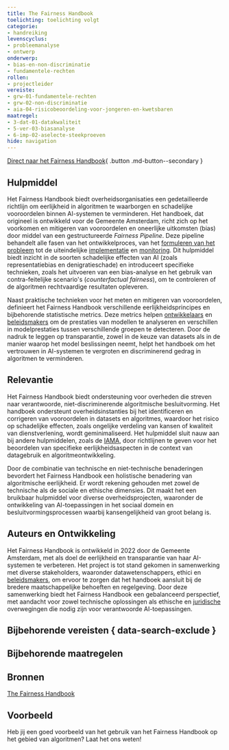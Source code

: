 ```yaml
---
title: The Fairness Handbook
toelichting: toelichting volgt
categorie: 
- handreiking
levenscyclus:
- probleemanalyse
- ontwerp
onderwerp:
- bias-en-non-discriminatie
- fundamentele-rechten
rollen:
- projectleider
vereiste:
- grw-01-fundamentele-rechten
- grw-02-non-discriminatie
- aia-04-risicobeoordeling-voor-jongeren-en-kwetsbaren
maatregel:
- 3-dat-01-datakwaliteit
- 5-ver-03-biasanalyse
- 6-imp-02-aselecte-steekproeven
hide: navigation
---
```


<!-- tags -->

[Direct naar het Fairness Handbook](https://openresearch.amsterdam/en/page/87589/the-fairness-handbook){ .button .md-button--secondary }

## Hulpmiddel
Het Fairness Handbook biedt overheidsorganisaties een gedetailleerde richtlijn om eerlijkheid in algoritmen te waarborgen en schadelijke vooroordelen binnen AI-systemen te verminderen. Het handboek, dat origineel is ontwikkeld voor de Gemeente Amsterdam, richt zich op het voorkomen en mitigeren van vooroordelen en oneerlijke uitkomsten (bias) door middel van een gestructureerde _Fairness Pipeline_. Deze pipeline behandelt alle fasen van het ontwikkelproces, van het [formuleren van het probleem](../../levenscyclus/probleemanalyse.md) tot de uiteindelijke [implementatie](../../levenscyclus/implementatie.md) en [monitoring](../../levenscyclus/monitoring-en-beheer.md). Dit hulpmiddel biedt inzicht in de soorten schadelijke effecten van AI (zoals representatiebias en denigratieschade) en introduceert specifieke technieken, zoals het uitvoeren van een bias-analyse en het gebruik van contra-feitelijke scenario's (_counterfactual fairness_), om te controleren of de algoritmen rechtvaardige resultaten opleveren.

Naast praktische technieken voor het meten en mitigeren van vooroordelen, definieert het Fairness Handbook verschillende eerlijkheidsprincipes en bijbehorende statistische metrics. Deze metrics helpen [ontwikkelaars](../../rollen/ontwikkelaar.md) en [beleidsmakers](../../rollen/beleid-en-advies.md) om de prestaties van modellen te analyseren en verschillen in modelprestaties tussen verschillende groepen te detecteren. Door de nadruk te leggen op transparantie, zowel in de keuze van datasets als in de manier waarop het model beslissingen neemt, helpt het handboek om het vertrouwen in AI-systemen te vergroten en discriminerend gedrag in algoritmen te verminderen.

## Relevantie
Het Fairness Handbook biedt ondersteuning voor overheden die streven naar verantwoorde, niet-discriminerende algoritmische besluitvorming. Het handboek ondersteunt overheidsinstanties bij het identificeren en corrigeren van vooroordelen in datasets en algoritmes, waardoor het risico op schadelijke effecten, zoals ongelijke verdeling van kansen of kwaliteit van dienstverlening, wordt geminimaliseerd. Het hulpmiddel sluit nauw aan bij andere hulpmiddelen, zoals de [IAMA](IAMA.md), door richtlijnen te geven voor het beoordelen van specifieke eerlijkheidsaspecten in de context van datagebruik en algoritmeontwikkeling.

Door de combinatie van technische en niet-technische benaderingen bevordert het Fairness Handbook een holistische benadering van algoritmische eerlijkheid. Er wordt rekening gehouden met zowel de technische als de sociale en ethische dimensies. Dit maakt het een bruikbaar hulpmiddel voor diverse overheidsprojecten, waaronder de ontwikkeling van AI-toepassingen in het sociaal domein en besluitvormingsprocessen waarbij kansengelijkheid van groot belang is.

## Auteurs en Ontwikkeling
Het Fairness Handbook is ontwikkeld in 2022 door de Gemeente Amsterdam, met als doel de eerlijkheid en transparantie van haar AI-systemen te verbeteren. Het project is tot stand gekomen in samenwerking met diverse stakeholders, waaronder datawetenschappers, ethici en [beleidsmakers](../../rollen/beleid-en-advies.md), om ervoor te zorgen dat het handboek aansluit bij de bredere maatschappelijke behoeften en regelgeving. Door deze samenwerking biedt het Fairness Handbook een gebalanceerd perspectief, met aandacht voor zowel technische oplossingen als ethische en [juridische](../../rollen/jurist.md) overwegingen die nodig zijn voor verantwoorde AI-toepassingen.

## Bijbehorende vereisten { data-search-exclude }

<!-- list_vereisten_on_maatregelen_page -->

## Bijbehorende maatregelen

<!-- list_maatregelen_on_hulpmiddelen_page -->


## Bronnen
[The Fairness Handbook](https://openresearch.amsterdam/en/page/87589/the-fairness-handbook)

## Voorbeeld

Heb jij een goed voorbeeld van het gebruik van het Fairness Handbook op het gebied van algoritmen? Laat het ons weten!